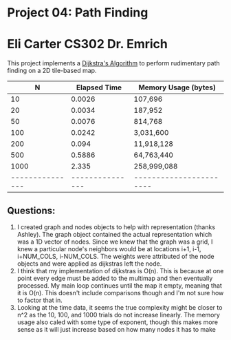 # Project 04: Path Finding
Eli Carter
CS302 Dr. Emrich
========================

This project implements a [Dijkstra's Algorithm] to perform rudimentary path
finding on a 2D tile-based map.

[Dijkstra's Algorithm]: https://en.wikipedia.org/wiki/Dijkstra%27s_algorithm


| N             | Elapsed Time  | Memory Usage (bytes)  |
|---------------|---------------|-----------------------|
| 10            | 0.0026        | 107,696               |
| 20            | 0.0034        | 187,952               |
| 50            | 0.0076        | 814,768               |
| 100           | 0.0242        | 3,031,600             |
| 200           | 0.094         | 11,918,128            |
| 500           | 0.5886        | 64,763,440            |
| 1000          | 2.335         | 258,999,088           |
|---------------|---------------|-----------------------|

## Questions:
1) I created graph and nodes objects to help with representation (thanks Ashley). The graph object contained the actual
representation which was a 1D vector of nodes. Since we knew that the graph was a grid, I knew a particular node's neighbors
would be at locations i+1, i-1, i+NUM_COLS, i-NUM_COLS. The weights were attributed of the node objects and were applied as 
dijkstras left the node.
2) I think that my implementation of dijkstras is O(n). This is because at one point every edge must be added to the multimap and then eventually processed. My main loop continues until the map it empty, meaning that it is O(n). This doesn't include comparisons
though and I'm not sure how to factor that in.
3) Looking at the time data, it seems the true complexity might be closer to n^2 as the 10, 100, and 1000 trials do not increase linearly. The memory usage also caled with some type of exponent, though this makes more sense as it will just increase based on how many nodes it has to make

